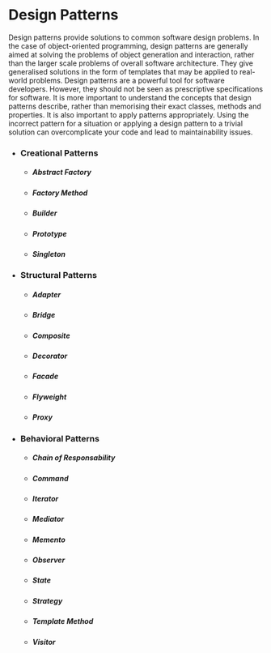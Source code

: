# Design Patterns
  
Design patterns provide solutions to common software design problems.
 In the case of object-oriented programming, design patterns are generally aimed at solving the problems of object generation and interaction, rather than the larger scale problems of overall software architecture. 
They give generalised solutions in the form of templates that may be applied to real-world problems.
Design patterns are a powerful tool for software developers. However, they should not be seen as prescriptive specifications for software. 
It is more important to understand the concepts that design patterns describe, rather than memorising their exact classes, methods and properties. It is also important to apply patterns appropriately. 
Using the incorrect pattern for a situation or applying a design pattern to a trivial solution can overcomplicate your code and lead to maintainability issues.

- ### Creational Patterns
  - ##### Abstract Factory
  - ##### Factory Method
  - ##### Builder
  - ##### Prototype
  - ##### Singleton

- ### Structural Patterns
  - ##### Adapter
  - ##### Bridge
  - ##### Composite
  - ##### Decorator
  - ##### Facade
  - ##### Flyweight
  - ##### Proxy       

- ### Behavioral Patterns
  - ##### Chain of Responsability
  - ##### Command
  - ##### Iterator
  - ##### Mediator
  - ##### Memento
  - ##### Observer
  - ##### State
  - ##### Strategy
  - ##### Template Method
  - ##### Visitor
